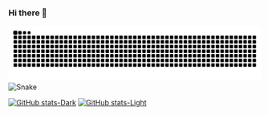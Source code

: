 ### Hi there 👋

![Snake](https://raw.githubusercontent.com/lukeadawson/lukeadawson/output/github-snake.svg#gh-light-mode-only)
![Snake](https://raw.githubusercontent.com/lukeadawson/lukeadawson/output/github-snake-dark.svg.svg#gh-dark-mode-only)

[![GitHub stats-Dark](https://github-readme-stats.vercel.app/api?username=lukeadawson&hide_border=true&show_icons=true&include_all_commits=true&count_private=true&theme=dark#gh-dark-mode-only)](https://github.com/lukeadawson/lukeadawson#gh-dark-mode-only)
[![GitHub stats-Light](https://github-readme-stats.vercel.app/api?username=lukeadawson&hide_border=true&show_icons=true&include_all_commits=true&count_private=true&theme=default#gh-light-mode-only)](https://github.com/lukeadawson/lukeadawson#gh-light-mode-only)

<!--
**lukeadawson/lukeadawson** is a ✨ _special_ ✨ repository because its `README.md` (this file) appears on your GitHub profile.

Here are some ideas to get you started:

- 🔭 I’m currently working on ...
- 🌱 I’m currently learning ...
- 👯 I’m looking to collaborate on ...
- 🤔 I’m looking for help with ...
- 💬 Ask me about ...
- 📫 How to reach me: ...
- 😄 Pronouns: ...
- ⚡ Fun fact: ...
-->
